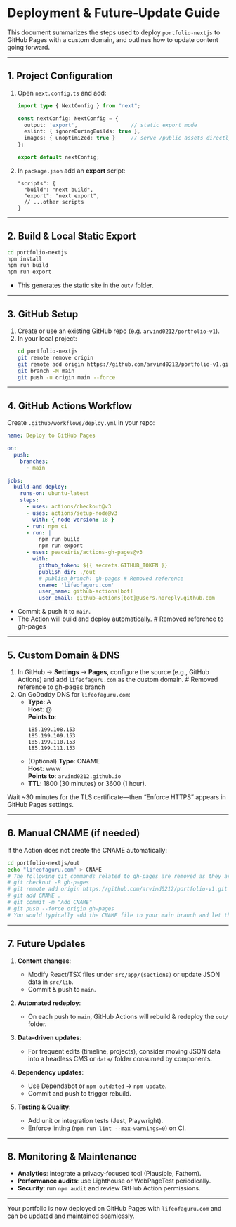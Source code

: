 # Deployment & Future‑Update Guide

This document summarizes the steps used to deploy `portfolio-nextjs` to GitHub Pages with a custom domain, and outlines how to update content going forward.

---

## 1. Project Configuration

1. Open `next.config.ts` and add:
   ```ts
   import type { NextConfig } from "next";

   const nextConfig: NextConfig = {
     output: 'export',                 // static export mode
     eslint: { ignoreDuringBuilds: true },
     images: { unoptimized: true }     // serve /public assets directly
   };

   export default nextConfig;
   ```

2. In `package.json` add an **export** script:
   ```jsonc
   "scripts": {
     "build": "next build",
     "export": "next export",
     // ...other scripts
   }
   ```

---

## 2. Build & Local Static Export

```bash
cd portfolio-nextjs
npm install
npm run build
npm run export
```

- This generates the static site in the `out/` folder.

---

## 3. GitHub Setup

1. Create or use an existing GitHub repo (e.g. `arvind0212/portfolio-v1`).
2. In your local project:
   ```bash
   cd portfolio-nextjs
   git remote remove origin
   git remote add origin https://github.com/arvind0212/portfolio-v1.git
   git branch -M main
   git push -u origin main --force
   ```

---

## 4. GitHub Actions Workflow

Create `.github/workflows/deploy.yml` in your repo:

```yaml
name: Deploy to GitHub Pages

on:
  push:
    branches:
      - main

jobs:
  build-and-deploy:
    runs-on: ubuntu-latest
    steps:
      - uses: actions/checkout@v3
      - uses: actions/setup-node@v3
        with: { node-version: 18 }
      - run: npm ci
      - run: |
          npm run build
          npm run export
      - uses: peaceiris/actions-gh-pages@v3
        with:
          github_token: ${{ secrets.GITHUB_TOKEN }}
          publish_dir: ./out
          # publish_branch: gh-pages # Removed reference
          cname: 'lifeofaguru.com'
          user_name: github-actions[bot]
          user_email: github-actions[bot]@users.noreply.github.com
```

- Commit & push it to `main`.  
- The Action will build and deploy automatically. # Removed reference to gh-pages

---

## 5. Custom Domain & DNS

1. In GitHub → **Settings** → **Pages**, configure the source (e.g., GitHub Actions) and add `lifeofaguru.com` as the custom domain. # Removed reference to gh-pages branch
2. On GoDaddy DNS for `lifeofaguru.com`:
   - **Type**: A  
     **Host**: @  
     **Points to**:  
     ```
     185.199.108.153
     185.199.109.153
     185.199.110.153
     185.199.111.153
     ```
   - (Optional) **Type**: CNAME  
     **Host**: www  
     **Points to**: `arvind0212.github.io`  
   - **TTL**: 1800 (30 minutes) or 3600 (1 hour).

Wait ~30 minutes for the TLS certificate—then “Enforce HTTPS” appears in GitHub Pages settings.

---

## 6. Manual CNAME (if needed)

If the Action does not create the CNAME automatically:

```bash
cd portfolio-nextjs/out
echo "lifeofaguru.com" > CNAME
# The following git commands related to gh-pages are removed as they are no longer relevant
# git checkout -B gh-pages
# git remote add origin https://github.com/arvind0212/portfolio-v1.git
# git add CNAME .
# git commit -m "Add CNAME"
# git push --force origin gh-pages
# You would typically add the CNAME file to your main branch and let the Action handle deployment.
```

---

## 7. Future Updates

1. **Content changes**:
   - Modify React/TSX files under `src/app/(sections)` or update JSON data in `src/lib`.
   - Commit & push to `main`.

2. **Automated redeploy**:
   - On each push to `main`, GitHub Actions will rebuild & redeploy the `out/` folder.

3. **Data-driven updates**:
   - For frequent edits (timeline, projects), consider moving JSON data into a headless CMS or `data/` folder consumed by components.

4. **Dependency updates**:
   - Use Dependabot or `npm outdated` → `npm update`.
   - Commit and push to trigger rebuild.

5. **Testing & Quality**:
   - Add unit or integration tests (Jest, Playwright).
   - Enforce linting (`npm run lint --max-warnings=0`) on CI.

---

## 8. Monitoring & Maintenance

- **Analytics**: integrate a privacy‑focused tool (Plausible, Fathom).  
- **Performance audits**: use Lighthouse or WebPageTest periodically.  
- **Security**: run `npm audit` and review GitHub Action permissions.

---

Your portfolio is now deployed on GitHub Pages with `lifeofaguru.com` and can be updated and maintained seamlessly.
